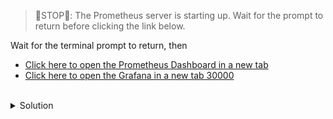> 🛑STOP🛑: The Prometheus server is starting up. Wait for the prompt to return before clicking the link below.

Wait for the terminal prompt to return, then 
- [Click here to open the Prometheus Dashboard in a new tab]({{TRAFFIC_HOST1_30090}})
- [Click here to open the Grafana in a new tab 30000]({{TRAFFIC_HOST1_30000}})

<br>
<details><summary>Solution</summary>
<br>



</details>